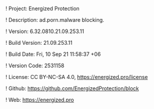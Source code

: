! Project: Energized Protection

! Description: ad.porn.malware blocking.

! Version: 6.32.0810.21.09.253.11

! Build Version: 21.09.253.11

! Build Date: Fri, 10 Sep 21 11:58:37 +06

! Version Code: 2531158

! License: CC BY-NC-SA 4.0, https://energized.pro/license

! Github: https://github.com/EnergizedProtection/block

! Web: https://energized.pro
